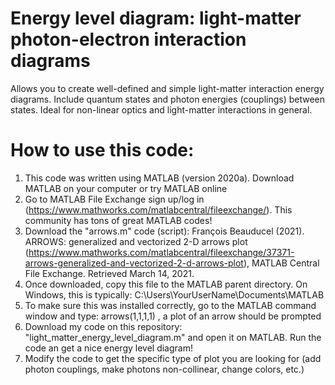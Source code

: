# Energy level diagram: light-matter photon-electron interaction diagrams
Allows you to create well-defined and simple light-matter interaction energy diagrams. Include quantum states and photon energies (couplings) between states. Ideal for non-linear optics and light-matter interactions in general.


# How to use this code:
1) This code was written using MATLAB (version 2020a). Download MATLAB on your computer or try MATLAB online
2) Go to MATLAB File Exchange sign up/log in (https://www.mathworks.com/matlabcentral/fileexchange/). This community has tons of great MATLAB codes!
3) Download the "arrows.m" code (script):
François Beauducel (2021). ARROWS: generalized and vectorized 2-D arrows plot (https://www.mathworks.com/matlabcentral/fileexchange/37371-arrows-generalized-and-vectorized-2-d-arrows-plot), MATLAB Central File Exchange. Retrieved March 14, 2021.
4) Once downloaded, copy this file to the MATLAB parent directory. On Windows, this is typically: C:\Users\YourUserName\Documents\MATLAB
5) To make sure this was installed correctly, go to the MATLAB command window and type:  arrows(1,1,1,1)  , a plot of an arrow should be prompted
6) Download my code on this repository: "light_matter_energy_level_diagram.m" and open it on MATLAB. Run the code an get a nice energy level diagram! 
7) Modify the code to get the specific type of plot you are looking for (add photon couplings, make photons non-collinear, change colors, etc.)  
